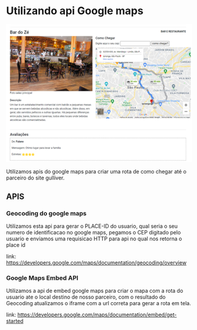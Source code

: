 
# Utilizando api Google maps

![enter image description here](https://raw.githubusercontent.com/llmdev/cap10-consumindo-api/master/assets/Capturar.PNG)

Utilizamos apis do google maps para criar uma rota de como chegar até o parceiro do site gulliver.

## APIS
### Geocoding do google maps

Utilizamos esta api para gerar o PLACE-ID do usuario, qual seria o seu numero de identificacao no google maps, pegamos o CEP digitado pelo usuario e enviamos uma requisicao HTTP para api no qual nos retorna o place id

link: https://developers.google.com/maps/documentation/geocoding/overview

### Google Maps Embed API

Utilizamos a api de embed google maps para criar o mapa com a rota do usuario ate o local destino de nosso parceiro, com o resultado do Geocoding atualizamos o iframe com a url correta para gerar a rota em tela.

link: https://developers.google.com/maps/documentation/embed/get-started

